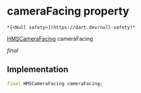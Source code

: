 


# cameraFacing property




    *[<Null safety>](https://dart.dev/null-safety)*


[HMSCameraFacing](../../hmssdk_flutter/HMSCameraFacing-class.md) cameraFacing
  
_final_






## Implementation

```dart
final HMSCameraFacing cameraFacing;


```







